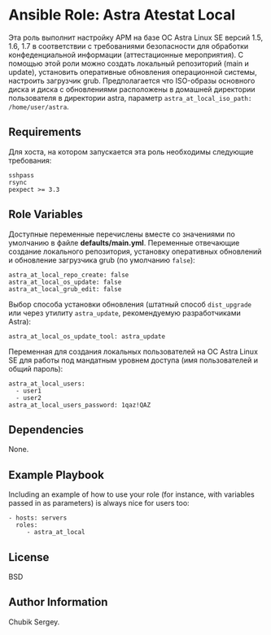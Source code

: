 Ansible Role: Astra Atestat Local
=========

Эта роль выполнит настройку АРМ на базе ОС Astra Linux SE версий 1.5, 1.6, 1.7 в соответствии с требованиями безопасности для обработки конфеденциальной информации (аттестационные мероприятия). С помощью этой роли можно создать локальный репозиторий (main и update), установить оперативные обновления операционной системы, настроить загрузчик grub. Предполагается что ISO-образы основного диска и диска с обновлениями расположены в домашней директории пользователя в директории astra, параметр `astra_at_local_iso_path: /home/user/astra`.

Requirements
------------

Для хоста, на котором запускается эта роль необходимы следующие требования:
```
sshpass
rsync
pexpect >= 3.3
```

Role Variables
--------------

Доступные переменные перечислены вместе со значениями по умолчанию в файле **defaults/main.yml**.
Переменные отвечающие создание локального репозитория, установку оперативных обновлений и обновление загрузчика grub (по умолчанию `false`):
```
astra_at_local_repo_create: false
astra_at_local_os_update: false
astra_at_local_grub_edit: false
```
Выбор способа установки обновления (штатный способ `dist_upgrade` или через утилиту `astra_update`, рекомендуемую разработчиками Astra):
```
astra_at_local_os_update_tool: astra_update
```
Переменная для создания локальных пользователей на ОС Astra Linux SE для работы под мандатным уровнем доступа (имя пользователей и общий пароль):
```
astra_at_local_users: 
  - user1
  - user2
astra_at_local_users_password: 1qaz!QAZ
```

Dependencies
------------

None.

Example Playbook
----------------

Including an example of how to use your role (for instance, with variables passed in as parameters) is always nice for users too:

    - hosts: servers
      roles:
         - astra_at_local

License
-------

BSD

Author Information
------------------

Chubik Sergey.
